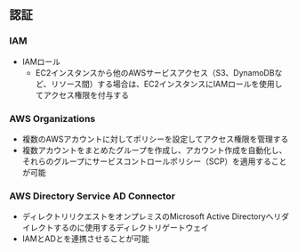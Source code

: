 ## 認証

### IAM
- IAMロール
    - EC2インスタンスから他のAWSサービスアクセス（S3、DynamoDBなど、リソース間）する場合は、EC2インスタンスにIAMロールを使用してアクセス権限を付与する

### AWS Organizations
- 複数のAWSアカウントに対してポリシーを設定してアクセス権限を管理する
- 複数アカウントをまとめたグループを作成し、アカウント作成を自動化し、それらのグループにサービスコントロールポリシー（SCP）を適用することが可能

### AWS Directory Service AD Connector
- ディレクトリリクエストをオンプレミスのMicrosoft Active Directoryへリダイレクトするのに使用するディレクトリゲートウェイ
- IAMとADとを連携させることが可能